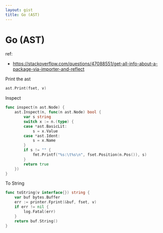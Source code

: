 ```yaml
---
layout: gist
title: Go (AST)
---
```


# Go (AST)

ref:
- <https://stackoverflow.com/questions/47088551/get-all-info-about-a-package-via-importer-and-reflect>

Print the ast
```go
ast.Print(fset, v)
```

Inspect
```go
func inspect(n ast.Node) {
	ast.Inspect(n, func(n ast.Node) bool {
		var s string
		switch x := n.(type) {
		case *ast.BasicLit:
			s = x.Value
		case *ast.Ident:
			s = x.Name
		}
		if s != "" {
			fmt.Printf("%s:\t%s\n", fset.Position(n.Pos()), s)
		}
		return true
	})
}
```

To String
```go
func toString(v interface{}) string {
	var buf bytes.Buffer
	err := printer.Fprint(&buf, fset, v)
	if err != nil {
		log.Fatal(err)
	}
	return buf.String()
}

```

